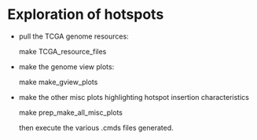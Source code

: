 # Exploration of hotspots


- pull the TCGA genome resources:

     make TCGA_resource_files


- make the genome view plots:

     make make_gview_plots


- make the other misc plots highlighting hotspot insertion characteristics

     make prep_make_all_misc_plots

     then execute the various .cmds files generated.



